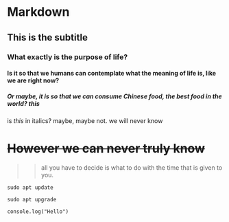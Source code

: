 # Markdown
## This is the subtitle
### What exactly is the purpose of life?
#### Is it so that we humans can contemplate what the meaning of life is, like we are right now?
##### Or maybe, it is so that we can consume Chinese food, the best food in the world? this
is _this_ in italics? maybe, maybe not.     we will never know

# ~~However we can never truly know~~

>>all you have to decide is what to do with the time that is given to you.

```
sudo apt update
```

```sudo apt upgrade```

```javascript:
console.log("Hello")
